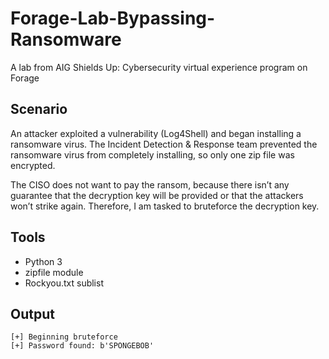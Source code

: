 # Forage-Lab-Bypassing-Ransomware
A lab from AIG Shields Up: Cybersecurity virtual experience program on Forage

## Scenario
An attacker exploited a vulnerability (Log4Shell) and began installing a ransomware virus. The Incident Detection & Response team prevented the ransomware virus from completely installing, so only one zip file was encrypted. 

The CISO does not want to pay the ransom, because there isn’t any guarantee that the decryption key will be provided or that the attackers won’t strike again. Therefore, I am tasked to bruteforce the decryption key.

## Tools
- Python 3
- zipfile module
- Rockyou.txt sublist

## Output
```
[+] Beginning bruteforce 
[+] Password found: b'SPONGEBOB'
```
